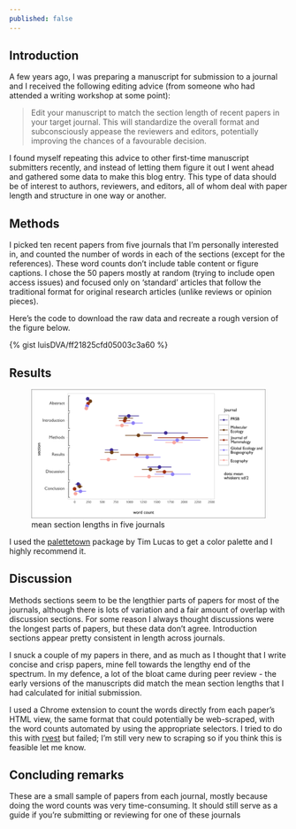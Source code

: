 ```yaml
---
published: false
---
```




## Introduction
A few years ago, I was preparing a manuscript for submission to a journal and I received the following editing advice (from someone who had attended a writing workshop at some point):

>Edit your manuscript to match the section length of recent papers in your target journal. This will standardize the overall format and subconsciously appease the reviewers and editors, potentially improving the chances of a favourable decision. 

I found myself repeating this advice to other first-time manuscript submitters recently, and instead of letting them figure it out I went ahead and gathered some data to make this blog entry. This type of data should be of interest to authors, reviewers, and editors, all of whom deal with paper length and structure in one way or another.

## Methods
I picked ten recent papers from five journals that I’m personally interested in, and counted the number of words in each of the sections (except for the references). These word counts don’t include table content or figure captions. I chose the 50 papers mostly at random (trying to include open access issues) and focused only on ‘standard’ articles that follow the traditional format for original research articles (unlike reviews or opinion pieces). 

Here’s the code to download the raw data and recreate a rough version of the figure below.  

{% gist luisDVA/ff21825cfd05003c3a60 %}

## Results

<figure>
    <a href="/images/epsfixedFinal.png"><img src="/images/epsfixedFinal.png"></a>
        <figcaption>mean section lengths in five journals</figcaption>
</figure>

I used the [palettetown](https://github.com/timcdlucas/palettetown) package by Tim Lucas to get a color palette and I highly recommend it.

## Discussion

Methods sections seem to be the lengthier parts of papers for most of the journals, although there is lots of variation and a fair amount of overlap with discussion sections. For some reason I always thought discussions were the longest parts of papers, but these data don’t agree. Introduction sections appear pretty consistent in length across journals.

I snuck a couple of my papers in there, and as much as I thought that I write concise and crisp papers, mine fell towards the lengthy end of the spectrum. In my defence, a lot of the bloat came during peer review - the early versions of the manuscripts did match the mean section lengths that I had calculated for initial submission.

I used a Chrome extension to count the words directly from each paper’s HTML view, the same format that could potentially be web-scraped, with the word counts automated by using the appropriate selectors. I tried to do this with [rvest](https://cran.r-project.org/web/packages/rvest/index.html) but failed; I’m still very new to scraping so if you think this is feasible let me know.  

## Concluding remarks

These are a small sample of papers from each journal, mostly because doing the word counts was very time-consuming. It should still serve as a guide if you’re submitting or reviewing for one of these journals
